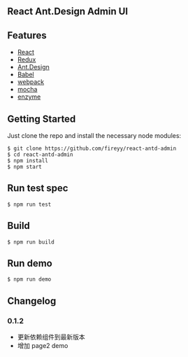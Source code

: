 ## React Ant.Design Admin UI

## Features

- [React](https://facebook.github.io/react/)
- [Redux](https://github.com/reactjs/redux)
- [Ant.Design](http://ant.design/)
- [Babel](https://babeljs.io/)
- [webpack](https://webpack.github.io/)
- [mocha](https://mochajs.org/)
- [enzyme](https://github.com/airbnb/enzyme)

## Getting Started

Just clone the repo and install the necessary node modules:

```shell
$ git clone https://github.com/fireyy/react-antd-admin
$ cd react-antd-admin
$ npm install
$ npm start
```

## Run test spec

```shell
$ npm run test
```

## Build

```shell
$ npm run build
```

## Run demo

```shell
$ npm run demo
```

## Changelog

### 0.1.2

* 更新依赖组件到最新版本
* 增加 page2 demo